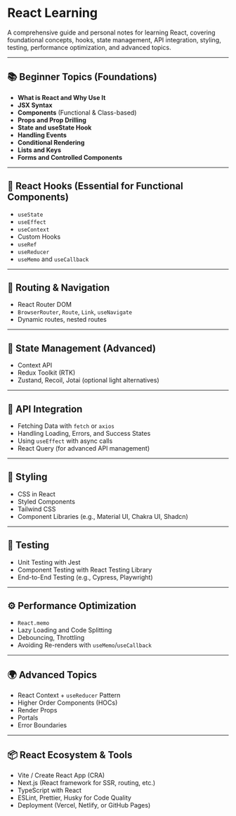# React Learning

A comprehensive guide and personal notes for learning React, covering foundational concepts, hooks, state management, API integration, styling, testing, performance optimization, and advanced topics.

---

## 📚 Beginner Topics (Foundations)

- **What is React and Why Use It**
- **JSX Syntax**
- **Components** (Functional & Class-based)
- **Props and Prop Drilling**
- **State and useState Hook**
- **Handling Events**
- **Conditional Rendering**
- **Lists and Keys**
- **Forms and Controlled Components**

---

## 🔁 React Hooks (Essential for Functional Components)

- `useState`
- `useEffect`
- `useContext`
- Custom Hooks
- `useRef`
- `useReducer`
- `useMemo` and `useCallback`

---

## 🧭 Routing & Navigation

- React Router DOM
- `BrowserRouter`, `Route`, `Link`, `useNavigate`
- Dynamic routes, nested routes

---

## 🧰 State Management (Advanced)

- Context API
- Redux Toolkit (RTK)
- Zustand, Recoil, Jotai (optional light alternatives)

---

## 📡 API Integration

- Fetching Data with `fetch` or `axios`
- Handling Loading, Errors, and Success States
- Using `useEffect` with async calls
- React Query (for advanced API management)

---

## 🎨 Styling

- CSS in React
- Styled Components
- Tailwind CSS
- Component Libraries (e.g., Material UI, Chakra UI, Shadcn)

---

## 🧪 Testing

- Unit Testing with Jest
- Component Testing with React Testing Library
- End-to-End Testing (e.g., Cypress, Playwright)

---

## ⚙️ Performance Optimization

- `React.memo`
- Lazy Loading and Code Splitting
- Debouncing, Throttling
- Avoiding Re-renders with `useMemo`/`useCallback`

---

## 🌍 Advanced Topics

- React Context + `useReducer` Pattern
- Higher Order Components (HOCs)
- Render Props
- Portals
- Error Boundaries

---

## 📦 React Ecosystem & Tools

- Vite / Create React App (CRA)
- Next.js (React framework for SSR, routing, etc.)
- TypeScript with React
- ESLint, Prettier, Husky for Code Quality
- Deployment (Vercel, Netlify, or GitHub Pages)

